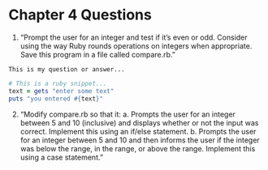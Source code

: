# Chapter 4 Questions

1. “Prompt the user for an integer and test if it’s even or odd. Consider using the way Ruby rounds operations on integers when appropriate. Save this program in a file called compare.rb.”  

```
This is my question or answer...
```

```ruby
# This is a ruby snippet...
text = gets "enter some text"
puts "you entered #{text}"
```

2. “Modify compare.rb so that it:
  a. Prompts the user for an integer between 5 and 10 (inclusive) and displays whether or not the input was correct. Implement this using an if/else statement.
  b. Prompts the user for an integer between 5 and 10 and then informs the user if the integer was below the range, in the range, or above the range. Implement this using a case statement.”
 

